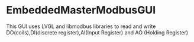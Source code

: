 # EmbeddedMasterModbusGUI
This GUI uses LVGL and libmodbus libraries to read and write  DO(coils),DI(discrete register),AI(Input Register) and AO (Holding Register)
